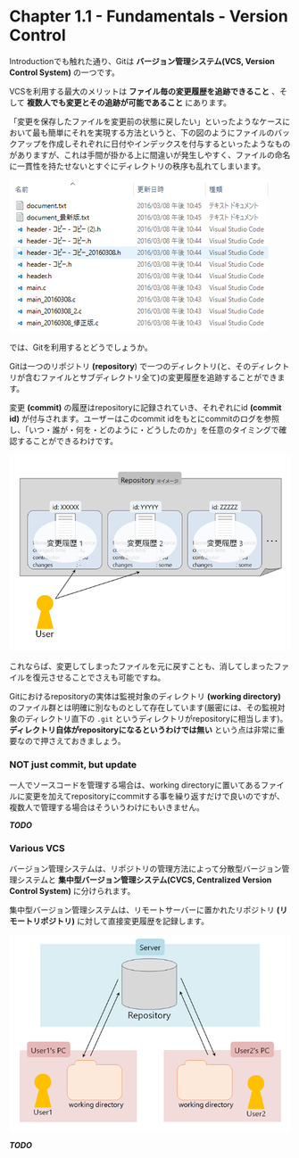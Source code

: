 Chapter 1.1 - Fundamentals - Version Control
=======

Introductionでも触れた通り、Gitは **バージョン管理システム(VCS, Version Control System)** の一つです。

VCSを利用する最大のメリットは **ファイル毎の変更履歴を追跡できること** 、そして **複数人でも変更とその追跡が可能であること** にあります。

「変更を保存したファイルを変更前の状態に戻したい」といったようなケースにおいて最も簡単にそれを実現する方法というと、下の図のようにファイルのバックアップを作成しそれぞれに日付やインデックスを付与するといったようなものがありますが、これは手間が掛かる上に間違いが発生しやすく、ファイルの命名に一貫性を持たせないとすぐにディレクトリの秩序も乱れてしまいます。

![files](./img/files.png)

では、Gitを利用するとどうでしょうか。

Gitは一つのリポジトリ **(repository**) で一つのディレクトリ(と、そのディレクトリが含むファイルとサブディレクトリ全て)の変更履歴を追跡することができます。

変更 **(commit)** の履歴はrepositoryに記録されていき、それぞれにid **(commit id)** が付与されます。ユーザーはこのcommit idをもとにcommitのログを参照し、「いつ・誰が・何を・どのように・どうしたのか」を任意のタイミングで確認することができるわけです。

![repository](./img/repository.png)

これならば、変更してしまったファイルを元に戻すことも、消してしまったファイルを復元させることでさえも可能ですね。

Gitにおけるrepositoryの実体は監視対象のディレクトリ **(working directory)** のファイル群とは明確に別なものとして存在しています(厳密には、その監視対象のディレクトリ直下の `.git` というディレクトリがrepositoryに相当します)。 **ディレクトリ自体がrepositoryになるというわけでは無い** という点は非常に重要なので押さえておきましょう。

### NOT just commit, but update

一人でソースコードを管理する場合は、working directoryに置いてあるファイルに変更を加えてrepositoryにcommitする事を繰り返すだけで良いのですが、複数人で管理する場合はそういうわけにもいきません。

***TODO***



### Various VCS

バージョン管理システムは、リポジトリの管理方法によって分散型バージョン管理システムと **集中型バージョン管理システム(CVCS, Centralized Version Control System)** に分けられます。

集中型バージョン管理システムは、リモートサーバーに置かれたリポジトリ **(リモートリポジトリ)** に対して直接変更履歴を記録します。

![cvcs](./img/cvcs.png)

***TODO***